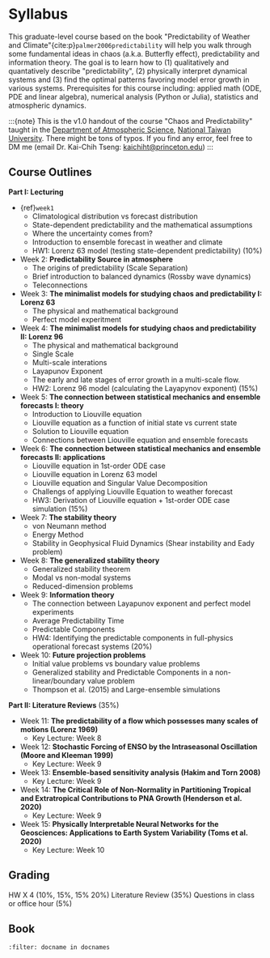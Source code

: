 # Syllabus 

This graduate-level course based on the book "Predictability of Weather and Climate"{cite:p}`palmer2006predictability` will help you walk through some fundamental ideas in chaos (a.k.a. Butterfly effect), predictability and information theory. The goal is to learn how to (1) qualitatively and quantatively describe "predictability", (2) physically interpret dynamical systems and (3) find the optimal patterns favoring model error growth in various systems. Prerequisites for this course including: applied math (ODE, PDE and linear algebra), numerical analysis (Python or Julia), statistics and atmospheric dynamics.   


:::{note}
This is the v1.0 handout of the course "Chaos and Predictability" taught in the [Department of Atmospheric Science](http://www.as.ntu.edu.tw/index.php/eng), [National Taiwan University](https://www.ntu.edu.tw/chinese2007/english/index.html). There might be tons of typos. If you find any error, feel free to DM me (email Dr. Kai-Chih Tseng: kaichiht@princeton.edu)
:::

## Course Outlines
__Part I: Lecturing__
* {ref}`week1`
	* Climatological distribution vs forecast distribution 
    * State-dependent predictability and the mathematical assumptions 
    * Where the uncertainty comes from?
    * Introduction to ensemble forecast in weather and climate
    * HW1: Lorenz 63 model (testing state-dependent predictability) (10%)    
* Week 2: __Predictability Source in atmosphere__
	* The origins of predictability (Scale Separation)
	* Brief introduction to balanced dynamics (Rossby wave dynamics)
	* Teleconnections 
* Week 3: __The minimalist models for studying chaos and predictability I: Lorenz 63__  
  	* The physical and mathematical background
    * Perfect model experitment
* Week 4: __The minimalist models for studying chaos and predictability II: Lorenz 96__
	* The physical and mathematical background
	* Single Scale
	* Multi-scale interations
	* Layapunov Exponent
	* The early and late stages of error growth in a multi-scale flow. 
	* HW2: Lorenz 96 model (calculating the Layapynov exponent) (15%)
* Week 5: __The connection between statistical mechanics and ensemble forecasts I: theory__
	* Introduction to Liouville equation 
	* Liouville equation as a function of initial state vs current state 
	* Solution to Liouville equation
	* Connections between Liouville equation and ensemble forecasts
* Week 6: __The connection between statistical mechanics and ensemble forecasts II: applications__
	* Liouville equation in 1st-order ODE case
	* Liouville equation in Lorenz 63 model
	* Liouville equation and Singular Value Decomposition
	* Challengs of applying Liouville Equation to weather forecast
	* HW3: Derivation of Liouville equation + 1st-order ODE case simulation (15%)
* Week 7: __The stability theory__
	* von Neumann method
	* Energy Method
	* Stability in Geophysical Fluid Dynamics (Shear instability and Eady problem)
* Week 8: __The generalized stability theory__
	* Generalized stability theorem
	* Modal vs non-modal systems
    * Reduced-dimension problems
* Week 9: __Information theory__
	* The connection between Layapunov exponent and perfect model experiments
	* Average Predictability Time
	* Predictable Components
	* HW4: Identifying the predictable components in full-physics operational forecast systems (20%)
* Week 10: __Future projection problems__
	* Initial value problems vs boundary value problems
	* Generalized stability and Predictable Components in a non-linear/boundary value problem
	* Thompson et al. (2015) and Large-ensemble simulations 



__Part II: Literature Reviews__ (35%)
* Week 11: __The predictability of a flow which possesses many scales of motions (Lorenz 1969)__
	* Key Lecture: Week 8	
* Week 12: __Stochastic Forcing of ENSO by the Intraseasonal Oscillation (Moore and Kleeman 1999)__
	* Key Lecture: Week 9
* Week 13: __Ensemble-based sensitivity analysis (Hakim and Torn 2008)__
	* Key Lecture: Week 9
* Week 14: __The Critical Role of Non-Normality in Partitioning Tropical and Extratropical Contributions to PNA Growth (Henderson et al. 2020)__
	* Key Lecture: Week 9
* Week 15: __Physically Interpretable Neural Networks for the Geosciences: Applications to Earth System Variability (Toms et al. 2020)__
	* Key Lecture: Week 10

## Grading
HW X 4 (10%, 15%, 15% 20%)
Literature Review (35%)
Questions in class or office hour (5%)


## Book
```{bibliography} references.bib
:filter: docname in docnames
```
